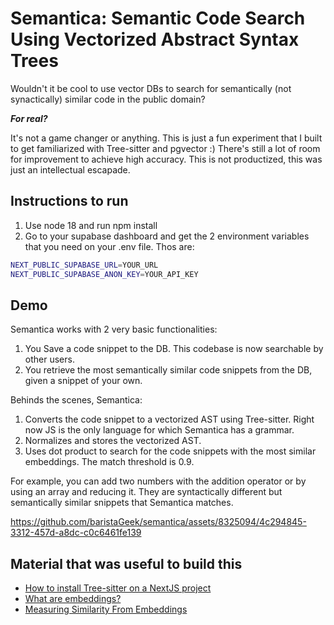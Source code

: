 # Semantica: Semantic Code Search Using Vectorized Abstract Syntax Trees 
Wouldn't it be cool to use vector DBs to search for semantically (not synactically) similar code in the public domain? 

___For real?___ 

It's not a game changer or anything. This is just a fun experiment that I built to get familiarized with Tree-sitter and pgvector :) There's still a lot of room for improvement to achieve high accuracy. This is not productized, this was just an intellectual escapade. 

## Instructions to run 
1. Use node 18 and run npm install
2. Go to your supabase dashboard and get the 2 environment variables that you need on your .env file. Thos are:

```bash
NEXT_PUBLIC_SUPABASE_URL=YOUR_URL
NEXT_PUBLIC_SUPABASE_ANON_KEY=YOUR_API_KEY
```

## Demo
Semantica works with 2 very basic functionalities:
1. You Save a code snippet to the DB. This codebase is now searchable by other users. 
2. You retrieve the most semantically similar code snippets from the DB, given a snippet of your own.

Behinds the scenes, Semantica:
1. Converts the code snippet to a vectorized AST using Tree-sitter. Right now JS is the only language for which Semantica has a grammar. 
2. Normalizes and stores the vectorized AST. 
3. Uses dot product to search for the code snippets with the most similar embeddings. The match threshold is 0.9.

For example, you can add two numbers with the addition operator or by using an array and reducing it. They are syntactically different but semantically similar snippets that Semantica matches. 


https://github.com/baristaGeek/semantica/assets/8325094/4c294845-3312-457d-a8dc-c0c6461fe139


## Material that was useful to build this 
- [How to install Tree-sitter on a NextJS project](https://stackoverflow.com/questions/77123807/how-to-add-web-tree-sitter-to-a-nextjs-project)
- [What are embeddings?](https://supabase.com/docs/guides/ai/concepts#what-are-embeddings)
- [Measuring Similarity From Embeddings](https://developers.google.com/machine-learning/clustering/similarity/measuring-similarity)
